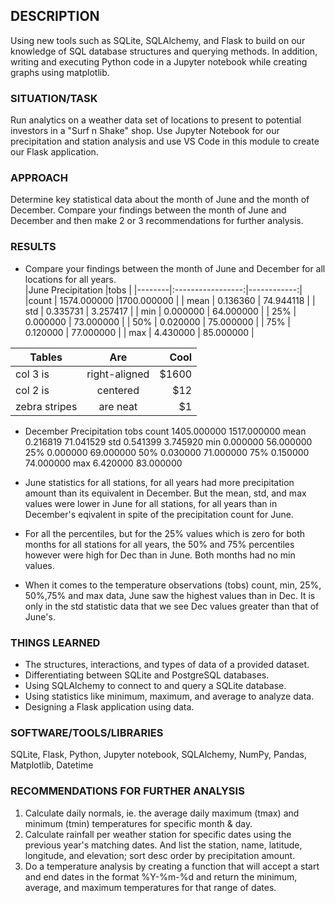 ## DESCRIPTION
Using new tools such as SQLite, SQLAlchemy, and Flask to build on our knowledge of SQL database structures and querying methods.
In addition, writing and executing Python code in a Jupyter notebook while creating graphs using matplotlib.

### SITUATION/TASK
Run analytics on a weather data set of locations to present to potential investors in a "Surf n Shake" shop.
Use Jupyter Notebook for our precipitation and station analysis and use VS Code in this module to create our Flask application.

### APPROACH
Determine key statistical data about the month of June and the month of December. Compare your findings between the month of June and December and then make 2 or 3 recommendations for further analysis.

### RESULTS
* Compare your findings between the month of June and December for all locations for all years.                                            
  |June Precipitation 	       |tobs         |
  |--------|:-----------------:|------------:|
  |count   |	1574.000000	     |1700.000000  |
  | mean	 |  0.136360	       | 74.944118   |
  | std    | 	0.335731	       | 3.257417    |
  | min	   |  0.000000	       | 64.000000   |
  | 25%	   |  0.000000	       | 73.000000   |
  | 50%	   |  0.020000	       | 75.000000   |
  | 75%    |  0.120000    	   | 77.000000   |
  | max	   |  4.430000         | 85.000000   |
  
  
| Tables        | Are           | Cool  |
| ------------- |:-------------:| -----:|
| col 3 is      | right-aligned | $1600 |
| col 2 is      | centered      |   $12 |
| zebra stripes | are neat      |    $1 |


   * December Precipitation  tobs
   count	   1405.000000	     1517.000000
   mean	   0.216819	         71.041529
   std	   0.541399	         3.745920
   min    	0.000000	         56.000000
   25%	    0.000000	      69.000000
   50%	    0.030000	      71.000000
   75%	    0.150000	      74.000000
   max	    6.420000	      83.000000

* June statistics for all stations, for all years had more precipitation amount than its equivalent in December.
But the mean, std, and max values were lower in June for all stations, for all years than in December's eqivalent in spite of the precipitation count for June.

* For all the percentiles, but for the 25% values  which is zero for both months for all stations for all years, the 50% and
75% percentiles however were high for Dec than in June.
Both months had no min values.

* When it comes to the temperature observations (tobs) count, min, 25%, 50%,75% and max data, June saw the highest values than in Dec.
It is only in the std statistic data that we see Dec values greater than that of June's.

### THINGS LEARNED
* The structures, interactions, and types of data of a provided dataset.
* Differentiating between SQLite and PostgreSQL databases.
* Using SQLAlchemy to connect to and query a SQLite database.
* Using statistics like minimum, maximum, and average to analyze data.
* Designing a Flask application using data.

### SOFTWARE/TOOLS/LIBRARIES
SQLite, Flask, Python, Jupyter notebook, SQLAlchemy, NumPy, Pandas, Matplotlib, Datetime

### RECOMMENDATIONS FOR FURTHER ANALYSIS
1) Calculate daily normals, ie. the average daily maximum (tmax) and minimum (tmin) temperatures for specific month & day.
2) Calculate rainfall per weather station for specific dates using the previous year's matching dates.
   And list the station, name, latitude, longitude, and elevation; sort desc order by precipitation amount. 
3) Do a temperature analysis by creating a function that will accept a start and end dates in the 
   format %Y-%m-%d and return the minimum, average, and maximum temperatures for that range of dates.
 
